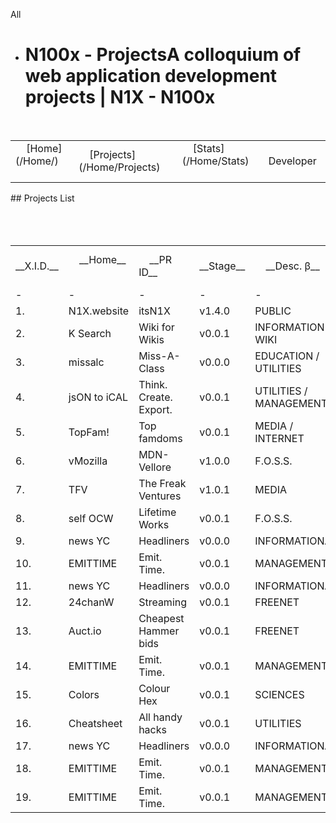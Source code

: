 All
 
- # N100x - ProjectsA colloquium of web application development projects | N1X - N100x 



<table> <tr>     <td>     [Home](/Home/)     </td>     <td>     [Projects](/Home/Projects)     </td>          <td>     [Stats](/Home/Stats)     </td>      <td>     Developer     </td></tr> </table> ## Projects List <table>  <tr>     <td>     __X.I.D.__     </td>     <td>     __Home__     </td>     <td>     __PR ID__     </td>          <td>     __Stage__     </td>      <td>     __Desc. β__     </td> </tr>     <tr>     <td>-     </td>     <td>-     </td>     <td>-      </td>          <td>-     </td>      <td>-     </td></tr>           <tr>     <td>1.</td>     <td>N1X.website</td>     <td>itsN1X</td>          <td>v1.4.0</td>      <td>PUBLIC</td></tr> <tr>     <td>2.</td>      <td>K Search</td>      <td>Wiki for Wikis</td>      <td>v0.0.1</td>       <td>INFORMATION / WIKI</td> </tr>     <tr>     <td>3.</td>      <td>missalc</td>      <td>Miss-A-Class</td>      <td>v0.0.0</td>     <td>EDUCATION / UTILITIES</td> </tr><tr>     <td>4.</td>     <td>jsON to iCAL</td>     <td>Think. Create. Export.</td>          <td>v0.0.1</td>      <td>UTILITIES / MANAGEMENT</td></tr> <tr>     <td>5.</td>      <td>TopFam!</td>      <td>Top famdoms</td>      <td>v0.0.1</td>       <td>MEDIA / INTERNET</td> </tr>     <tr>     <td>6.</td>      <td>vMozilla</td>      <td>MDN-Vellore</td>      <td>v1.0.0</td>     <td>F.O.S.S.</td> </tr><tr>     <td>7.</td>      <td>TFV</td>      <td>The Freak Ventures</td>      <td>v1.0.1</td>       <td>MEDIA</td> </tr> <tr>     <td>8.</td>     <td>self OCW</td>     <td>Lifetime Works</td>          <td>v0.0.1</td>      <td>F.O.S.S.</td></tr>      <tr>     <td>9.</td>      <td>news YC</td>      <td>Headliners</td>      <td>v0.0.0</td>     <td>INFORMATIONAL</td> </tr><tr>     <td>10.</td>     <td>EMITTIME</td>     <td>Emit. Time.</td>          <td>v0.0.1</td>      <td>MANAGEMENT</td></tr>  <tr>     <td>11.</td>   <td>news YC</td> <td>Headliners</td> <td>v0.0.0</td> <td>INFORMATIONAL</td> </tr><tr> <td>12.</td><td>24chanW</td>     <td>Streaming</td>          <td>v0.0.1</td>      <td>FREENET</td></tr>  <tr>     <td>13.</td>     <td>Auct.io</td>     <td>Cheapest Hammer bids</td>          <td>v0.0.1</td>   <td>FREENET</td></tr>

<tr> <td>14.</td> <td>EMITTIME</td> <td>Emit. Time.</td> <td>v0.0.1</td> <td>MANAGEMENT</td>
</tr>
<tr> <td>15.</td> <td>Colors</td> <td>Colour Hex</td> <td>v0.0.1</td> <td>SCIENCES</td></tr>
<tr> <td>16.</td> <td>Cheatsheet</td> <td>All handy hacks</td> <td>v0.0.1</td> <td>UTILITIES</td></tr><tr> <td>17.</td> <td>news YC</td> <td>Headliners</td> <td>v0.0.0</td> <td>INFORMATIONAL</td> </tr><tr> <td>18.</td> <td>EMITTIME</td> <td>Emit. Time.</td> <td>v0.0.1</td> <td>MANAGEMENT</td></tr>

 <tr> <td>19.</td> <td>EMITTIME</td> <td>Emit. Time.</td> <td>v0.0.1</td> <td>MANAGEMENT</td></tr>
</table>
